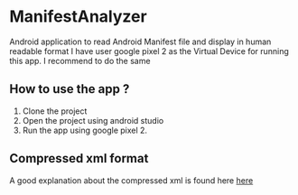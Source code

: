 # ManifestAnalyzer
Android application to read Android Manifest file and display in human readable format
I have user google pixel 2 as the Virtual Device for running this app. I recommend to do the same

## How to use the app ?
1. Clone the project
2. Open the project using android studio
3. Run the app using google pixel 2.

## Compressed xml format
A good explanation about the compressed xml is found here [here](https://justanapplication.wordpress.com/category/android/android-binary-xml/)
